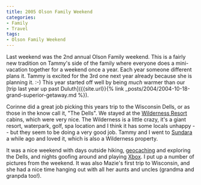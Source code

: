```yaml
---
title: 2005 Olson Family Weekend
categories:
- Family
- Travel
tags:
- Olson Family Weekend
---
```


Last weekend was the 2nd annual Olson Family weekend. This is a fairly new tradition on Tammy's side of the family where everyone does a mini-vacation together for a weekend once a year. Each year someone different plans it. Tammy is excited for the 3rd one next year already because she is planning it. :-) This year started off well by being _much_ warmer than our [trip last year up past Duluth]({{site.url}}{% link _posts/2004/2004-10-18-grand-superior-getaway.md %}).

Corinne did a great job picking this years trip to the Wisconsin Dells, or as those in the know call it, "The Dells". We stayed at the [Wilderness Resort](http://www.wildernessresort.com/) cabins, which were very nice. The Wilderness is a little crazy, it's a giant resort, waterpark, golf, spa location and I think it has some locals unhappy -- but they seem to be doing a very good job. Tammy and I went to [Sundara](http://www.sundaraspa.com/) a while ago and loved it, which is also a Wilderness property.

It was a nice weekend with days outside hiking, [geocaching](http://www.geocaching.com/seek/log.aspx?IID=7d6b83eb-9c3a-415e-b83e-ca714f508508&LID=10874266) and exploring the Dells, and nights goofing around and playing [Xbox](http://www.xbox.com/). I put up a number of pictures from the weekend. It was also Mazie's first trip to Wisconsin, and she had a nice time hanging out with all her aunts and uncles (grandma and granpda too!).
